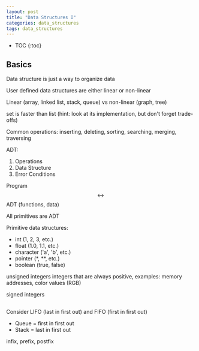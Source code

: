 ```yaml
---
layout: post
title: "Data Structures I"
categories: data_structures
tags: data_structures
---
```


* TOC
{:toc}

## Basics

Data structure is just a way to organize data

User defined data structures are either linear or non-linear

Linear (array, linked list, stack, queue) vs non-linear (graph, tree)

set is faster than list (hint: look at its implementation, but don't forget trade-offs)

Common operations: inserting, deleting, sorting, searching, merging, traversing

ADT:

1. Operations
2. Data Structure
3. Error Conditions

Program $$ \leftrightarrow $$ ADT (functions, data)

All primitives are ADT

Primitive data structures:

- int (1, 2, 3, etc.)
- float (1.0, 1.1, etc.)
- character ('a', 'b', etc.)
- pointer (\*, \*\*, etc.)
- boolean (true, false)



unsigned integers
integers that are always positive, examples: memory addresses, color values (RGB)

signed integers




## 

Consider LIFO (last in first out) and FIFO (first in first out)

- Queue = first in first out
- Stack = last in first out

infix, prefix, postfix
